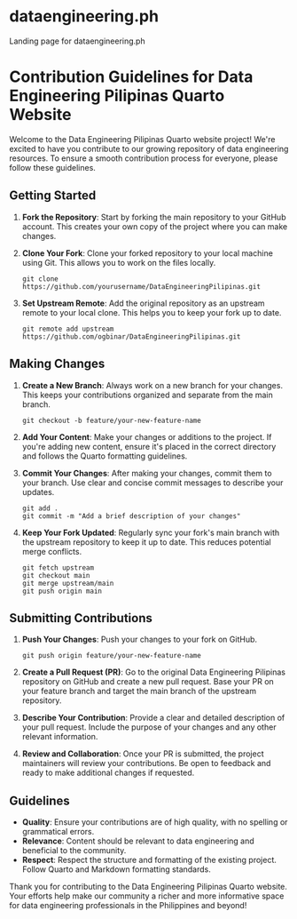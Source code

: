 # dataengineering.ph

Landing page for dataengineering.ph
# Contribution Guidelines for Data Engineering Pilipinas Quarto Website

Welcome to the Data Engineering Pilipinas Quarto website project! We're excited to have you contribute to our growing repository of data engineering resources. To ensure a smooth contribution process for everyone, please follow these guidelines.

## Getting Started

1. **Fork the Repository**: Start by forking the main repository to your GitHub account. This creates your own copy of the project where you can make changes.

2. **Clone Your Fork**: Clone your forked repository to your local machine using Git. This allows you to work on the files locally.

    ```
    git clone https://github.com/yourusername/DataEngineeringPilipinas.git
    ```

3. **Set Upstream Remote**: Add the original repository as an upstream remote to your local clone. This helps you to keep your fork up to date.

    ```
    git remote add upstream https://github.com/ogbinar/DataEngineeringPilipinas.git
    ```

## Making Changes

1. **Create a New Branch**: Always work on a new branch for your changes. This keeps your contributions organized and separate from the main branch.

    ```
    git checkout -b feature/your-new-feature-name
    ```

2. **Add Your Content**: Make your changes or additions to the project. If you're adding new content, ensure it's placed in the correct directory and follows the Quarto formatting guidelines.

3. **Commit Your Changes**: After making your changes, commit them to your branch. Use clear and concise commit messages to describe your updates.

    ```
    git add .
    git commit -m "Add a brief description of your changes"
    ```

4. **Keep Your Fork Updated**: Regularly sync your fork's main branch with the upstream repository to keep it up to date. This reduces potential merge conflicts.

    ```
    git fetch upstream
    git checkout main
    git merge upstream/main
    git push origin main
    ```

## Submitting Contributions

1. **Push Your Changes**: Push your changes to your fork on GitHub.

    ```
    git push origin feature/your-new-feature-name
    ```

2. **Create a Pull Request (PR)**: Go to the original Data Engineering Pilipinas repository on GitHub and create a new pull request. Base your PR on your feature branch and target the main branch of the upstream repository.

3. **Describe Your Contribution**: Provide a clear and detailed description of your pull request. Include the purpose of your changes and any other relevant information.

4. **Review and Collaboration**: Once your PR is submitted, the project maintainers will review your contributions. Be open to feedback and ready to make additional changes if requested.

## Guidelines

- **Quality**: Ensure your contributions are of high quality, with no spelling or grammatical errors.
- **Relevance**: Content should be relevant to data engineering and beneficial to the community.
- **Respect**: Respect the structure and formatting of the existing project. Follow Quarto and Markdown formatting standards.

Thank you for contributing to the Data Engineering Pilipinas Quarto website. Your efforts help make our community a richer and more informative space for data engineering professionals in the Philippines and beyond!
